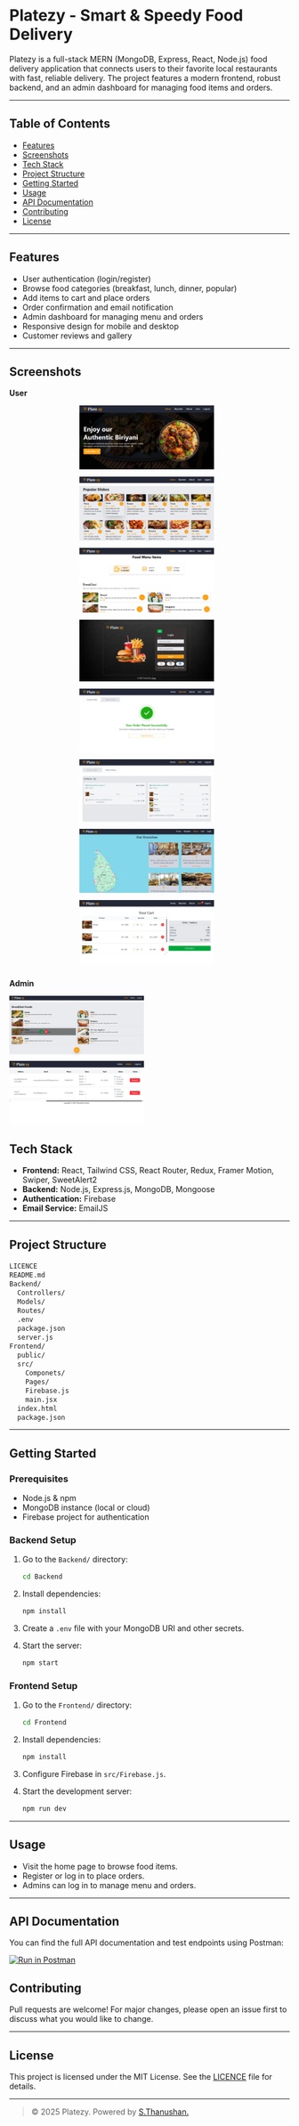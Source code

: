 # Platezy - Smart & Speedy Food Delivery

Platezy is a full-stack MERN (MongoDB, Express, React, Node.js) food delivery application that connects users to their favorite local restaurants with fast, reliable delivery. The project features a modern frontend, robust backend, and an admin dashboard for managing food items and orders.

---

## Table of Contents

- [Features](#features)
- [Screenshots](#screenshots)
- [Tech Stack](#tech-stack)
- [Project Structure](#project-structure)
- [Getting Started](#getting-started)
- [Usage](#usage)
- [API Documentation](#api-documentation)
- [Contributing](#contributing)
- [License](#license)

---

## Features

- User authentication (login/register)
- Browse food categories (breakfast, lunch, dinner, popular)
- Add items to cart and place orders
- Order confirmation and email notification
- Admin dashboard for managing menu and orders
- Responsive design for mobile and desktop
- Customer reviews and gallery

---

## Screenshots

**User**

<p align="center">
  <img src="./Frontend/public/01.webp" alt="Home Page" width="48%" style="margin-right: 10px; margin-bottom: 10px;">
  <img src="./Frontend/public/02.webp" alt="Home Page" width="48%" style="margin-right: 10px; margin-bottom: 10px;">
  <img src="./Frontend/public/03.webp" alt="Home Page" width="48%" style="margin-right: 10px; margin-bottom: 10px;">
  <img src="./Frontend/public/04.webp" alt="Home Page" width="48%" style="margin-right: 10px; margin-bottom: 10px;">
  <img src="./Frontend/public/05.webp" alt="Home Page" width="48%" style="margin-right: 10px; margin-bottom: 10px;">
  <img src="./Frontend/public/06.webp" alt="Home Page" width="48%" style="margin-right: 10px; margin-bottom: 10px;">
  <img src="./Frontend/public/07.webp" alt="Home Page" width="48%" style="margin-right: 10px; margin-bottom: 10px;">
  <img src="./Frontend/public/08.webp" alt="Home Page" width="48%" style="margin-right: 10px; margin-bottom: 10px;">
</p>

**Admin**

<img src="./Frontend/public/09.webp" alt="Home Page" width="48%" style="margin-right: 10px;">
  <img src="./Frontend/public/10.webp" alt="Home Page" width="48%" style="margin-right: 10px; ;">

## Tech Stack

- **Frontend:** React, Tailwind CSS, React Router, Redux, Framer Motion, Swiper, SweetAlert2
- **Backend:** Node.js, Express.js, MongoDB, Mongoose
- **Authentication:** Firebase
- **Email Service:** EmailJS

---

## Project Structure

```
LICENCE
README.md
Backend/
  Controllers/
  Models/
  Routes/
  .env
  package.json
  server.js
Frontend/
  public/
  src/
    Componets/
    Pages/
    Firebase.js
    main.jsx
  index.html
  package.json
```

---

## Getting Started

### Prerequisites

- Node.js & npm
- MongoDB instance (local or cloud)
- Firebase project for authentication

### Backend Setup

1. Go to the `Backend/` directory:
   ```sh
   cd Backend
   ```
2. Install dependencies:
   ```sh
   npm install
   ```
3. Create a `.env` file with your MongoDB URI and other secrets.

4. Start the server:
   ```sh
   npm start
   ```

### Frontend Setup

1. Go to the `Frontend/` directory:
   ```sh
   cd Frontend
   ```
2. Install dependencies:
   ```sh
   npm install
   ```
3. Configure Firebase in `src/Firebase.js`.

4. Start the development server:
   ```sh
   npm run dev
   ```

---

## Usage

- Visit the home page to browse food items.
- Register or log in to place orders.
- Admins can log in to manage menu and orders.

---

## API Documentation

You can find the full API documentation and test endpoints using Postman:

[![Run in Postman](https://run.pstmn.io/button.svg)](https://documenter.getpostman.com/view/41049800/2sB34bM3wF)

## Contributing

Pull requests are welcome! For major changes, please open an issue first to discuss what you would like to change.

---

## License

This project is licensed under the MIT License. See the [LICENCE](LICENCE) file for details.

---

> © 2025 Platezy. Powered by [S.Thanushan.](https://thanushan-dev.vercel.app/)
